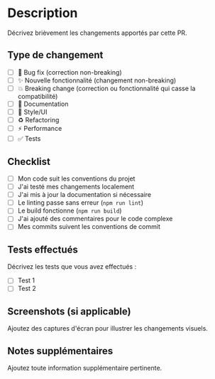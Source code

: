 # Description

Décrivez brièvement les changements apportés par cette PR.

## Type de changement

- [ ] 🐛 Bug fix (correction non-breaking)
- [ ] ✨ Nouvelle fonctionnalité (changement non-breaking)
- [ ] 💥 Breaking change (correction ou fonctionnalité qui casse la compatibilité)
- [ ] 📝 Documentation
- [ ] 🎨 Style/UI
- [ ] ♻️ Refactoring
- [ ] ⚡ Performance
- [ ] ✅ Tests

## Checklist

- [ ] Mon code suit les conventions du projet
- [ ] J'ai testé mes changements localement
- [ ] J'ai mis à jour la documentation si nécessaire
- [ ] Le linting passe sans erreur (`npm run lint`)
- [ ] Le build fonctionne (`npm run build`)
- [ ] J'ai ajouté des commentaires pour le code complexe
- [ ] Mes commits suivent les conventions de commit

## Tests effectués

Décrivez les tests que vous avez effectués :

- [ ] Test 1
- [ ] Test 2

## Screenshots (si applicable)

Ajoutez des captures d'écran pour illustrer les changements visuels.

## Notes supplémentaires

Ajoutez toute information supplémentaire pertinente.
